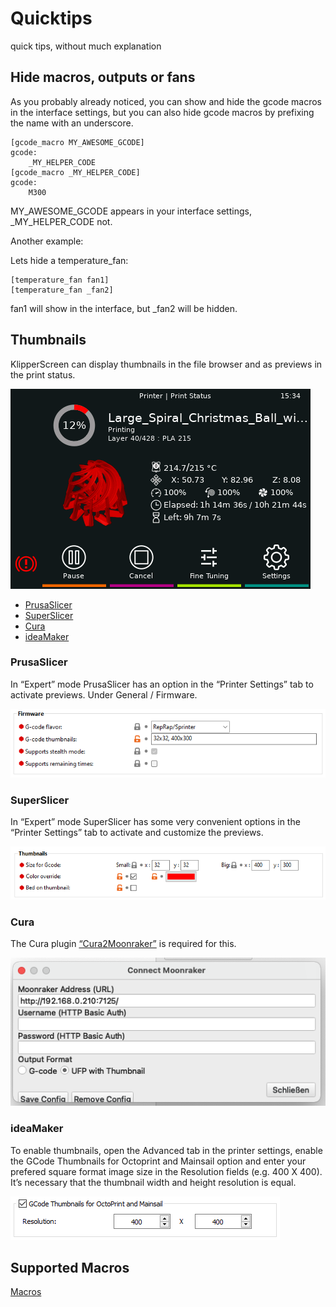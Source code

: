 # Quicktips
quick tips, without much explanation


## Hide macros, outputs or fans
As you probably already noticed, you can show and hide the gcode macros in the interface settings,
but you can also hide gcode macros by prefixing the name with an underscore.

```
[gcode_macro MY_AWESOME_GCODE]
gcode:
    _MY_HELPER_CODE
[gcode_macro _MY_HELPER_CODE]
gcode:
    M300
```

MY_AWESOME_GCODE appears in your interface settings, _MY_HELPER_CODE not.

Another example:

Lets hide a temperature_fan:

```
[temperature_fan fan1]
[temperature_fan _fan2]
```

fan1 will show in the interface, but _fan2 will be hidden.


## Thumbnails
KlipperScreen can display thumbnails in the file browser and as previews in the print status.


![Job Status](img/panels/job_status.png)


* [PrusaSlicer](#PrusaSlicer)
* [SuperSlicer](#SuperSlicer)
* [Cura](#Cura)
* [ideaMaker](#ideaMaker)

### PrusaSlicer
In “Expert” mode PrusaSlicer has an option in the “Printer Settings” tab to activate previews.
Under General / Firmware.


![PrusaSlicer](img/quicktips/PrusaSlicer-thumbnails.png)


### SuperSlicer
In “Expert” mode SuperSlicer has some very convenient options in the “Printer Settings” tab to activate and customize the previews.


![SuperSlicer](img/quicktips/SuperSlicer-thumbnails.png)


### Cura
The Cura plugin [“Cura2Moonraker”](https://github.com/emtrax-ltd/Cura2MoonrakerPlugin) is required for this.


![Cura](img/quicktips/Cura-thumbnails.png)


### ideaMaker
To enable thumbnails, open the Advanced tab in the printer settings, enable the GCode Thumbnails for Octoprint and Mainsail option and enter your prefered square format image size in the Resolution fields (e.g. 400 X 400). It’s necessary that the thumbnail width and height resolution is equal.


![IdeaMaker4](img/quicktips/IdeaMaker-thumbnails.png)


## Supported Macros
[Macros](macros.md)
